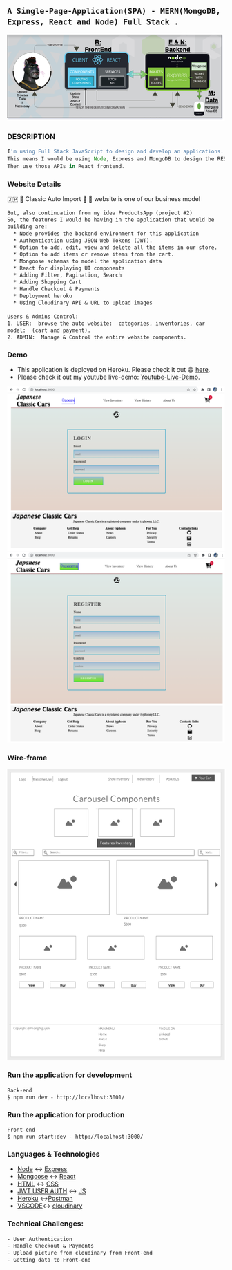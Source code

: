 ## `A Single-Page-Application(SPA) - MERN(MongoDB, Express, React and Node) Full Stack .`

![MERN DIAGRAM](./img/diagamdraw.png)

### DESCRIPTION

```js
I'm using Full Stack JavaScript to design and develop an applications. 
This means I would be using Node, Express and MongoDB to design the REST APIs.
Then use those APIs in React frontend.
```

### Website Details 

:jp: :japan: Classic Auto Import :car: :blue_car: website is one of our business model
``` 
But, also continuation from my idea ProductsApp (project #2)
So, the features I would be having in the application that would be building are:
  * Node provides the backend environment for this application
  * Authentication using JSON Web Tokens (JWT).
  * Option to add, edit, view and delete all the items in our store.
  * Option to add items or remove items from the cart.
  * Mongoose schemas to model the application data
  * React for displaying UI components
  * Adding Filter, Pagination, Search
  * Adding Shopping Cart
  * Handle Checkout & Payments
  * Deployment heroku
  * Using Cloudinary API & URL to upload images
  
Users & Admins Control:
1. USER:  browse the auto website:  categories, inventories, car model:  (cart and payment).
2. ADMIN:  Manage & Control the entire website components.
```
### Demo
- This application is deployed on Heroku. Please check it out :smile: [here](link).
- Please check it out my youtube live-demo:  [Youtube-Live-Demo](https://youtu.be/dX3sfDaacyw).


![LoginDemo](./img/login.png)
![RegisterDemo](./img/signup.png)


### Wire-frame
![Wireframe](./img/ERD.png)


### Run the application for development
```
Back-end
$ npm run dev - http://localhost:3001/

```
### Run the application for production
```
Front-end
$ npm run start:dev - http://localhost:3000/
```


### Languages & Technologies 

- [Node](https://nodejs.org/en/) :left_right_arrow: [Express](https://expressjs.com/)
- [Mongoose](https://mongoosejs.com/) :left_right_arrow:  [React](https://reactjs.org/)
- [HTML](https://html.com/) :left_right_arrow:   [CSS](https://www.w3schools.com/Css/) 
- [JWT USER AUTH](https://jwt.io/) :left_right_arrow:  [JS](https://www.w3schools.com/js/default.asp) 
- [Heroku](https://id.heroku.com/login) :left_right_arrow:[Postman](https://www.postman.com/)
- [VSCODE](https://code.visualstudio.com/):left_right_arrow: [cloudinary](https://cloudinary.com//)

### Technical Challenges:

```
- User Authentication
- Handle Checkout & Payments
- Upload picture from cloudinary from Front-end
- Getting data to Front-end
```
